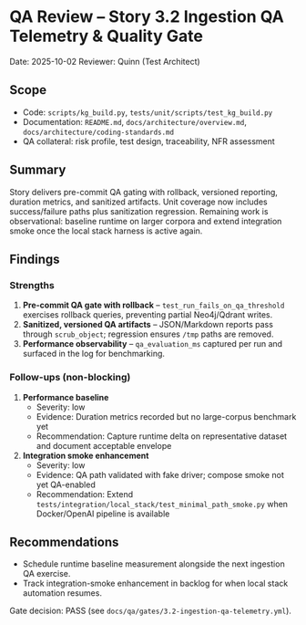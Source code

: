 # QA Review – Story 3.2 Ingestion QA Telemetry & Quality Gate

Date: 2025-10-02
Reviewer: Quinn (Test Architect)

## Scope
- Code: `scripts/kg_build.py`, `tests/unit/scripts/test_kg_build.py`
- Documentation: `README.md`, `docs/architecture/overview.md`, `docs/architecture/coding-standards.md`
- QA collateral: risk profile, test design, traceability, NFR assessment

## Summary
Story delivers pre-commit QA gating with rollback, versioned reporting, duration metrics, and sanitized artifacts. Unit coverage now includes success/failure paths plus sanitization regression. Remaining work is observational: baseline runtime on larger corpora and extend integration smoke once the local stack harness is active again.

## Findings

### Strengths
1. **Pre-commit QA gate with rollback** – `test_run_fails_on_qa_threshold` exercises rollback queries, preventing partial Neo4j/Qdrant writes.
2. **Sanitized, versioned QA artifacts** – JSON/Markdown reports pass through `scrub_object`; regression ensures `/tmp` paths are removed.
3. **Performance observability** – `qa_evaluation_ms` captured per run and surfaced in the log for benchmarking.

### Follow-ups (non-blocking)
1. **Performance baseline**
   - Severity: low
   - Evidence: Duration metrics recorded but no large-corpus benchmark yet
   - Recommendation: Capture runtime delta on representative dataset and document acceptable envelope
2. **Integration smoke enhancement**
   - Severity: low
   - Evidence: QA path validated with fake driver; compose smoke not yet QA-enabled
   - Recommendation: Extend `tests/integration/local_stack/test_minimal_path_smoke.py` when Docker/OpenAI pipeline is available

## Recommendations
- Schedule runtime baseline measurement alongside the next ingestion QA exercise.
- Track integration-smoke enhancement in backlog for when local stack automation resumes.

Gate decision: PASS (see `docs/qa/gates/3.2-ingestion-qa-telemetry.yml`).
